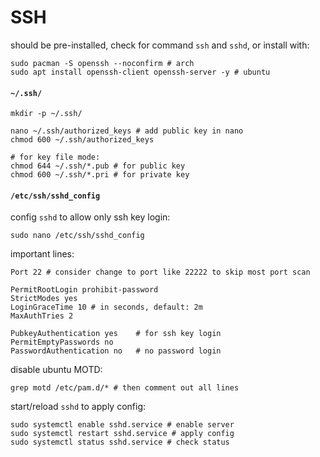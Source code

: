 # SSH


should be pre-installed, check for command `ssh` and `sshd`, or install with:
```shell script
sudo pacman -S openssh --noconfirm # arch
sudo apt install openssh-client openssh-server -y # ubuntu
```


#### `~/.ssh/`

```shell script
mkdir -p ~/.ssh/

nano ~/.ssh/authorized_keys # add public key in nano
chmod 600 ~/.ssh/authorized_keys

# for key file mode:
chmod 644 ~/.ssh/*.pub # for public key
chmod 600 ~/.ssh/*.pri # for private key
```


#### `/etc/ssh/sshd_config`

config `sshd` to allow only ssh key login: 
```shell script
sudo nano /etc/ssh/sshd_config
```

important lines:
```shell script
Port 22 # consider change to port like 22222 to skip most port scan

PermitRootLogin prohibit-password
StrictModes yes
LoginGraceTime 10 # in seconds, default: 2m
MaxAuthTries 2

PubkeyAuthentication yes    # for ssh key login
PermitEmptyPasswords no
PasswordAuthentication no   # no password login
```

disable ubuntu MOTD:
```shell script
grep motd /etc/pam.d/* # then comment out all lines
```

start/reload `sshd` to apply config:
```shell script
sudo systemctl enable sshd.service # enable server
sudo systemctl restart sshd.service # apply config
sudo systemctl status sshd.service # check status
```
